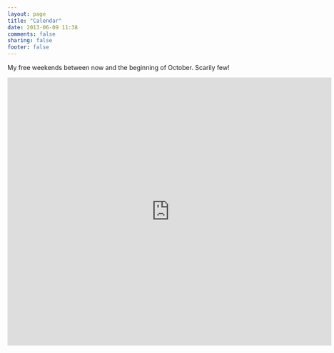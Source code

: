 ```yaml
---
layout: page
title: "Calendar"
date: 2013-06-09 11:38
comments: false
sharing: false
footer: false
---
```


My free weekends between now and the beginning of October. Scarily few!

<iframe src="https://www.google.com/calendar/embed?src=a1a99ta9airiuvj9t5og7s86ls%40group.calendar.google.com&ctz=Europe/London" style="border: 0" width="726" height="600" frameborder="0" scrolling="no"></iframe>
